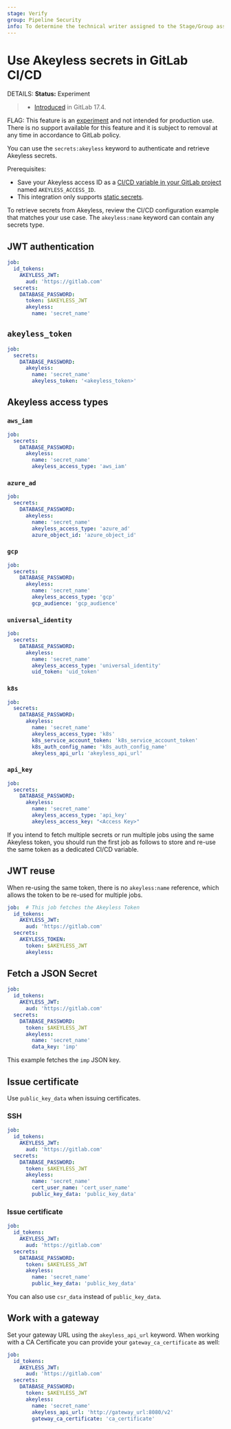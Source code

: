 ```yaml
---
stage: Verify
group: Pipeline Security
info: To determine the technical writer assigned to the Stage/Group associated with this page, see https://handbook.gitlab.com/handbook/product/ux/technical-writing/#assignments
---
```


# Use Akeyless secrets in GitLab CI/CD

DETAILS:
**Status:** Experiment

> - [Introduced](https://gitlab.com/gitlab-org/gitlab/-/merge_requests/164040) in GitLab 17.4.

FLAG:
This feature is an [experiment](../../policy/experiment-beta-support.md)
and not intended for production use. There is no support available for this feature
and it is subject to removal at any time in accordance to GitLab policy.

You can use the `secrets:akeyless` keyword to authenticate and retrieve Akeyless secrets.

Prerequisites:

- Save your Akeyless access ID as a [CI/CD variable in your GitLab project](../variables/index.md#for-a-project)
  named `AKEYLESS_ACCESS_ID`.
- This integration only supports [static secrets](https://docs.akeyless.io/docs/static-secrets).

To retrieve secrets from Akeyless, review the CI/CD configuration example that matches
your use case. The `akeyless:name` keyword can contain any secrets type.

## JWT authentication

```yaml
job:
  id_tokens:
    AKEYLESS_JWT:
      aud: 'https://gitlab.com'
  secrets:
    DATABASE_PASSWORD:
      token: $AKEYLESS_JWT
      akeyless:
        name: 'secret_name'
```

## `akeyless_token`

```yaml
job:
  secrets:
    DATABASE_PASSWORD:
      akeyless:
        name: 'secret_name'
        akeyless_token: '<akeyless_token>'
```

## Akeyless access types

### `aws_iam`

```yaml
job:
  secrets:
    DATABASE_PASSWORD:
      akeyless:
        name: 'secret_name'
        akeyless_access_type: 'aws_iam'
```

### `azure_ad`

```yaml
job:
  secrets:
    DATABASE_PASSWORD:
      akeyless:
        name: 'secret_name'
        akeyless_access_type: 'azure_ad'
        azure_object_id: 'azure_object_id'
```

### `gcp`

```yaml
job:
  secrets:
    DATABASE_PASSWORD:
      akeyless:
        name: 'secret_name'
        akeyless_access_type: 'gcp'
        gcp_audience: 'gcp_audience'
```

### `universal_identity`

```yaml
job:
  secrets:
    DATABASE_PASSWORD:
      akeyless:
        name: 'secret_name'
        akeyless_access_type: 'universal_identity'
        uid_token: 'uid_token'
```

### `k8s`

```yaml
job:
  secrets:
    DATABASE_PASSWORD:
      akeyless:
        name: 'secret_name'
        akeyless_access_type: 'k8s'
        k8s_service_account_token: 'k8s_service_account_token'
        k8s_auth_config_name: 'k8s_auth_config_name'
        akeyless_api_url: 'akeyless_api_url'
```

### `api_key`

```yaml
job:
  secrets:
    DATABASE_PASSWORD:
      akeyless:
        name: 'secret_name'
        akeyless_access_type: 'api_key'
        akeyless_access_key: "<Access Key>"
```

If you intend to fetch multiple secrets or run multiple jobs using the same Akeyless token,
you should run the first job as follows to store and re-use the same token as a dedicated CI/CD variable.

## JWT reuse

When re-using the same token, there is no `akeyless:name` reference, which allows the token
to be re-used for multiple jobs.

```yaml
job:  # This job fetches the Akeyless Token
  id_tokens:
    AKEYLESS_JWT:
      aud: 'https://gitlab.com'
  secrets:
    AKEYLESS_TOKEN:
      token: $AKEYLESS_JWT
      akeyless:
```

## Fetch a JSON Secret

```yaml
job:
  id_tokens:
    AKEYLESS_JWT:
      aud: 'https://gitlab.com'
  secrets:
    DATABASE_PASSWORD:
      token: $AKEYLESS_JWT
      akeyless:
        name: 'secret_name'
        data_key: 'imp'
```

This example fetches the `imp` JSON key.

## Issue certificate

Use `public_key_data` when issuing certificates.

### SSH

```yaml
job:
  id_tokens:
    AKEYLESS_JWT:
      aud: 'https://gitlab.com'
  secrets:
    DATABASE_PASSWORD:
      token: $AKEYLESS_JWT
      akeyless:
        name: 'secret_name'
        cert_user_name: 'cert_user_name'
        public_key_data: 'public_key_data'
```

### Issue certificate

```yaml
job:
  id_tokens:
    AKEYLESS_JWT:
      aud: 'https://gitlab.com'
  secrets:
    DATABASE_PASSWORD:
      token: $AKEYLESS_JWT
      akeyless:
        name: 'secret_name'
        public_key_data: 'public_key_data'
```

You can also use `csr_data` instead of `public_key_data`.

## Work with a gateway

Set your gateway URL using the `akeyless_api_url` keyword. When working with a CA Certificate
you can provide your `gateway_ca_certificate` as well:

```yaml
job:
  id_tokens:
    AKEYLESS_JWT:
      aud: 'https://gitlab.com'
  secrets:
    DATABASE_PASSWORD:
      token: $AKEYLESS_JWT
      akeyless:
        name: 'secret_name'
        akeyless_api_url: 'http://gateway_url:8080/v2'
        gateway_ca_certificate: 'ca_certificate'
```
